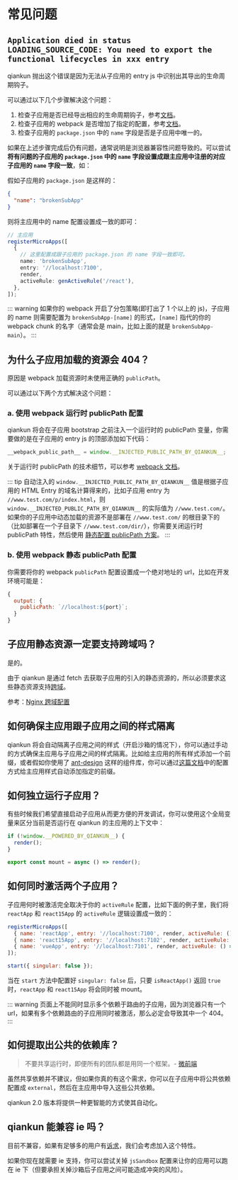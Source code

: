 # 常见问题

## `Application died in status LOADING_SOURCE_CODE: You need to export the functional lifecycles in xxx entry`

qiankun 抛出这个错误是因为无法从子应用的 entry js 中识别出其导出的生命周期钩子。

可以通过以下几个步骤解决这个问题：

1. 检查子应用是否已经导出相应的生命周期钩子，参考[文档](/zh/guide/getting-started.html#子应用导出相应的生命周期钩子)。
2. 检查子应用的 webpack 是否增加了指定的配置，参考[文档](/zh/guide/getting-started.html#配置子应用的打包工具)。
3. 检查子应用的 `package.json` 中的 `name` 字段是否是子应用中唯一的。

如果在上述步骤完成后仍有问题，通常说明是浏览器兼容性问题导致的。可以尝试 **将有问题的子应用的 `package.json` 中的 `name` 字段设置成跟主应用中注册的对应子应用的 `name` 字段一致**，如：

假如子应用的 `package.json` 是这样的：

```json
{
  "name": "brokenSubApp"
}
```

则将主应用中的 name 配置设置成一致的即可：

```ts
// 主应用
registerMicroApps([
  {
    // 这里配置成跟子应用的 package.json 的 name 字段一致即可。
    name: 'brokenSubApp',
    entry: '//localhost:7100',
    render,
    activeRule: genActiveRule('/react'),
  },
]);
```

::: warning
如果你的 webpack 开启了分包策略(即打出了 1 个以上的 js)，子应用的 name 则需要配置为 `brokenSubApp-[name]` 的形式，`[name]` 指代的你的 webpack chunk 的名字（通常会是 main，比如上面的就是 `brokenSubApp-main`）。
:::

## 为什么子应用加载的资源会 404？

原因是 webpack 加载资源时未使用正确的 `publicPath`。

可以通过以下两个方式解决这个问题：

### a. 使用 webpack 运行时 publicPath 配置

qiankun 将会在子应用 bootstrap 之前注入一个运行时的 publicPath 变量，你需要做的是在子应用的 entry js 的顶部添加如下代码：

```js
__webpack_public_path__ = window.__INJECTED_PUBLIC_PATH_BY_QIANKUN__;
```

关于运行时 publicPath 的技术细节，可以参考 [webpack 文档](https://webpack.js.org/guides/public-path/#on-the-fly)。

::: tip
自动注入的 `window.__INJECTED_PUBLIC_PATH_BY_QIANKUN__` 值是根据子应用的 HTML Entry 的域名计算得来的，比如子应用 entry 为 `//www.test.com/p/index.html`，则 `window.__INJECTED_PUBLIC_PATH_BY_QIANKUN__` 的实际值为 `//www.test.com/`。如果你的子应用中动态加载的资源不是部署在 `//www.test.com/` 的根目录下的（比如部署在一个子目录下 `//www.test.com/dir/`），你需要关闭运行时 publicPath 特性，然后使用 [静态配置 publicPath 方案](/zh/faq/#b-使用-webpack-静态-publicpath-配置)。
:::

### b. 使用 webpack 静态 publicPath 配置

你需要将你的 webpack `publicPath` 配置设置成一个绝对地址的 url，比如在开发环境可能是：

```js
{
  output: {
    publicPath: `//localhost:${port}`;
  }
}
```

## 子应用静态资源一定要支持跨域吗？

是的。

由于 qiankun 是通过 fetch 去获取子应用的引入的静态资源的，所以必须要求这些静态资源支持[跨域](https://developer.mozilla.org/zh/docs/Web/HTTP/Access_control_CORS)。

参考：[Nginx 跨域配置](https://segmentfault.com/a/1190000012550346)

## 如何确保主应用跟子应用之间的样式隔离

qiankun 将会自动隔离子应用之间的样式（开启沙箱的情况下），你可以通过手动的方式确保主应用与子应用之间的样式隔离。比如给主应用的所有样式添加一个前缀，或者假如你使用了 [ant-design](https://ant.design) 这样的组件库，你可以通过[这篇文档](https://ant.design/docs/react/customize-theme)中的配置方式给主应用样式自动添加指定的前缀。

## 如何独立运行子应用？

有些时候我们希望直接启动子应用从而更方便的开发调试，你可以使用这个全局变量来区分当前是否运行在 qiankun 的主应用的上下文中：

```ts
if (!window.__POWERED_BY_QIANKUN__) {
  render();
}

export const mount = async () => render();
```

## 如何同时激活两个子应用？

子应用何时被激活完全取决于你的 `activeRule` 配置，比如下面的例子里，我们将 `reactApp` 和 `react15App` 的 `activeRule` 逻辑设置成一致的：

```js {2,3,7}
registerMicroApps([
  { name: 'reactApp', entry: '//localhost:7100', render, activeRule: () => isReactApp() },
  { name: 'react15App', entry: '//localhost:7102', render, activeRule: () => isReactApp() },
  { name: 'vueApp', entry: '//localhost:7101', render, activeRule: () => isVueApp() },
]);

start({ singular: false });
```

当在 `start` 方法中配置好 `singular: false` 后，只要 `isReactApp()` 返回 `true` 时，`reactApp` 和 `react15App` 将会同时被 mount。

::: warning
页面上不能同时显示多个依赖于路由的子应用，因为浏览器只有一个 url，如果有多个依赖路由的子应用同时被激活，那么必定会导致其中一个 404。
:::

## 如何提取出公共的依赖库？

> 不要共享运行时，即便所有的团队都是用同一个框架。- [微前端](https://micro-frontends.org/)

虽然共享依赖并不建议，但如果你真的有这个需求，你可以在子应用中将公共依赖配置成 `external`，然后在主应用中导入这些公共依赖。

qiankun 2.0 版本将提供一种更智能的方式使其自动化。

## qiankun 能兼容 ie 吗？

目前不兼容，如果有足够多的用户有[诉求](https://github.com/umijs/qiankun/issues/182)，我们会考虑加入这个特性。

如果你现在就需要 ie 支持，你可以尝试关掉 `jsSandbox` 配置来让你的应用可以跑在 ie 下（但要承担关掉沙箱后子应用之间可能造成冲突的风险）。
